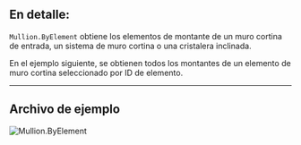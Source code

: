 ## En detalle:
`Mullion.ByElement` obtiene los elementos de montante de un muro cortina de entrada, un sistema de muro cortina o una cristalera inclinada.

En el ejemplo siguiente, se obtienen todos los montantes de un elemento de muro cortina seleccionado por ID de elemento.
___
## Archivo de ejemplo

![Mullion.ByElement](./Revit.Elements.Mullion.ByElement_img.jpg)
